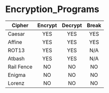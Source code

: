 # Encryption_Programs

| Cipher | Encrypt | Decrypt | Break |
| ------ | :-----: | :-----: | :---: |
| Caesar |   YES   |   YES   |  YES  |
| Affine |   YES   |   YES   |  YES   |
| ROT13  |   YES   |   YES   |  N/A  |
| Atbash |   YES   |   YES   |  N/A  |
| Rail Fence | NO | NO | NO |
| Enigma |   NO    |   NO    |  NO   |
| Lorenz |   NO    |   NO    |  NO   |
